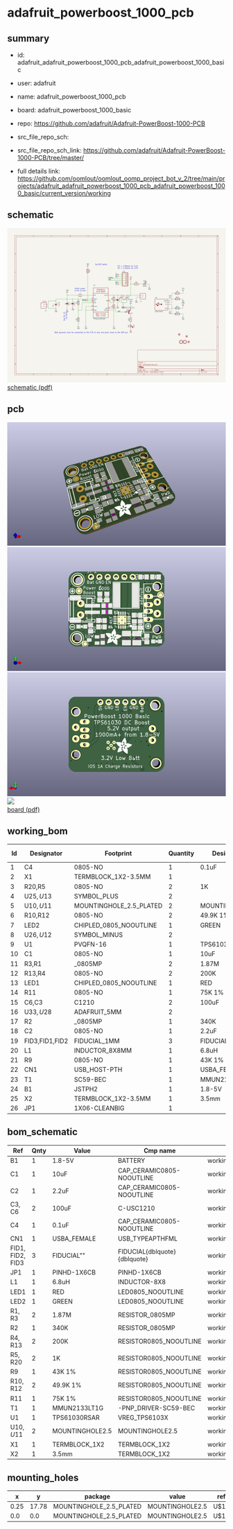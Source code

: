 # adafruit_powerboost_1000_pcb
 
## summary 
* id: adafruit_adafruit_powerboost_1000_pcb_adafruit_powerboost_1000_basic
* user: adafruit
* name: adafruit_powerboost_1000_pcb
* board: adafruit_powerboost_1000_basic
* repo: https://github.com/adafruit/Adafruit-PowerBoost-1000-PCB



* src_file_repo_sch: 
* src_file_repo_sch_link: https://github.com/adafruit/Adafruit-PowerBoost-1000-PCB/tree/master/
* full details link: https://github.com/oomlout/oomlout_oomp_project_bot_v_2/tree/main/projects/adafruit_adafruit_powerboost_1000_pcb_adafruit_powerboost_1000_basic/current_version/working  

## schematic  
![](working_schematic_600.png)  
[schematic (pdf)](working_schematic.pdf) 






















## pcb  
![](working_3d_600.png) 
![](working_3d_front_600.png)  
![](working_3d_back_600.png)  
![](working_600.png)  
[board (pdf)](working.pdf)  

## working_bom
| Id | Designator | Footprint | Quantity | Designation | Supplier and ref |  | None | 
| --- | --- | --- | --- | --- | --- | --- | --- | 
| 1 | C4 | 0805-NO | 1 | 0.1uF |  |  | [''] | 
| 2 | X1 | TERMBLOCK_1X2-3.5MM | 1 |  |  |  | [''] | 
| 3 | R20,R5 | 0805-NO | 2 | 1K |  |  | [''] | 
| 4 | U$25,U$13 | SYMBOL_PLUS | 2 |  |  |  | [''] | 
| 5 | U$10,U$11 | MOUNTINGHOLE_2.5_PLATED | 2 | MOUNTINGHOLE2.5 |  |  | [''] | 
| 6 | R10,R12 | 0805-NO | 2 | 49.9K 1% |  |  | [''] | 
| 7 | LED2 | CHIPLED_0805_NOOUTLINE | 1 | GREEN |  |  | [''] | 
| 8 | U$26,U$12 | SYMBOL_MINUS | 2 |  |  |  | [''] | 
| 9 | U1 | PVQFN-16 | 1 | TPS61030RSAR |  |  | [''] | 
| 10 | C1 | 0805-NO | 1 | 10uF |  |  | [''] | 
| 11 | R3,R1 | _0805MP | 2 | 1.87M |  |  | [''] | 
| 12 | R13,R4 | 0805-NO | 2 | 200K |  |  | [''] | 
| 13 | LED1 | CHIPLED_0805_NOOUTLINE | 1 | RED |  |  | [''] | 
| 14 | R11 | 0805-NO | 1 | 75K 1% |  |  | [''] | 
| 15 | C6,C3 | C1210 | 2 | 100uF |  |  | [''] | 
| 16 | U$33,U$28 | ADAFRUIT_5MM | 2 |  |  |  | [''] | 
| 17 | R2 | _0805MP | 1 | 340K |  |  | [''] | 
| 18 | C2 | 0805-NO | 1 | 2.2uF |  |  | [''] | 
| 19 | FID3,FID1,FID2 | FIDUCIAL_1MM | 3 | FIDUCIAL" |  |  | [''] | 
| 20 | L1 | INDUCTOR_8X8MM | 1 | 6.8uH |  |  | [''] | 
| 21 | R9 | 0805-NO | 1 | 43K 1% |  |  | [''] | 
| 22 | CN1 | USB_HOST-PTH | 1 | USBA_FEMALE |  |  | [''] | 
| 23 | T1 | SC59-BEC | 1 | MMUN2133LT1G |  |  | [''] | 
| 24 | B1 | JSTPH2 | 1 | 1.8-5V |  |  | [''] | 
| 25 | X2 | TERMBLOCK_1X2-3.5MM | 1 | 3.5mm |  |  | [''] | 
| 26 | JP1 | 1X06-CLEANBIG | 1 |  |  |  | [''] | 


## bom_schematic
| Ref | Qnty | Value | Cmp name | Footprint | Description | Vendor | DNP | 
| --- | --- | --- | --- | --- | --- | --- | --- | 
| B1 | 1 | 1.8-5V | BATTERY | working:JSTPH2 |  |  |  | 
| C1 | 1 | 10uF | CAP_CERAMIC0805-NOOUTLINE | working:0805-NO |  |  |  | 
| C2 | 1 | 2.2uF | CAP_CERAMIC0805-NOOUTLINE | working:0805-NO |  |  |  | 
| C3, C6 | 2 | 100uF | C-USC1210 | working:C1210 |  |  |  | 
| C4 | 1 | 0.1uF | CAP_CERAMIC0805-NOOUTLINE | working:0805-NO |  |  |  | 
| CN1 | 1 | USBA_FEMALE | USB_TYPEAPTHFML | working:USB_HOST-PTH |  |  |  | 
| FID1, FID2, FID3 | 3 | FIDUCIAL"" | FIDUCIAL{dblquote}{dblquote} | working:FIDUCIAL_1MM |  |  |  | 
| JP1 | 1 | PINHD-1X6CB | PINHD-1X6CB | working:1X06-CLEANBIG |  |  |  | 
| L1 | 1 | 6.8uH | INDUCTOR-8X8 | working:INDUCTOR_8X8MM |  |  |  | 
| LED1 | 1 | RED | LED0805_NOOUTLINE | working:CHIPLED_0805_NOOUTLINE |  |  |  | 
| LED2 | 1 | GREEN | LED0805_NOOUTLINE | working:CHIPLED_0805_NOOUTLINE |  |  |  | 
| R1, R3 | 2 | 1.87M | RESISTOR_0805MP | working:_0805MP |  |  |  | 
| R2 | 1 | 340K | RESISTOR_0805MP | working:_0805MP |  |  |  | 
| R4, R13 | 2 | 200K | RESISTOR0805_NOOUTLINE | working:0805-NO |  |  |  | 
| R5, R20 | 2 | 1K | RESISTOR0805_NOOUTLINE | working:0805-NO |  |  |  | 
| R9 | 1 | 43K 1% | RESISTOR0805_NOOUTLINE | working:0805-NO |  |  |  | 
| R10, R12 | 2 | 49.9K 1% | RESISTOR0805_NOOUTLINE | working:0805-NO |  |  |  | 
| R11 | 1 | 75K 1% | RESISTOR0805_NOOUTLINE | working:0805-NO |  |  |  | 
| T1 | 1 | MMUN2133LT1G | -PNP_DRIVER-SC59-BEC | working:SC59-BEC |  |  |  | 
| U1 | 1 | TPS61030RSAR | VREG_TPS6103X | working:PVQFN-16 |  |  |  | 
| U$10, U$11 | 2 | MOUNTINGHOLE2.5 | MOUNTINGHOLE2.5 | working:MOUNTINGHOLE_2.5_PLATED |  |  |  | 
| X1 | 1 | TERMBLOCK_1X2 | TERMBLOCK_1X2 | working:TERMBLOCK_1X2-3.5MM |  |  |  | 
| X2 | 1 | 3.5mm | TERMBLOCK_1X2 | working:TERMBLOCK_1X2-3.5MM |  |  |  | 


## mounting_holes
| x | y | package | value | ref | size | 
| --- | --- | --- | --- | --- | --- | 
| 0.25 | 17.78 | MOUNTINGHOLE_2.5_PLATED | MOUNTINGHOLE2.5 | U$10 | m3 | 
| 0.0 | 0.0 | MOUNTINGHOLE_2.5_PLATED | MOUNTINGHOLE2.5 | U$11 | m3 | 


